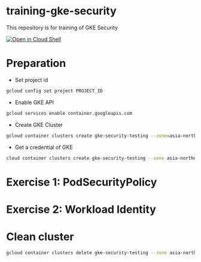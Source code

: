 # training-gke-security
This repository is for training of GKE Security

[![Open in Cloud Shell](http://gstatic.com/cloudssh/images/open-btn.png)](https://console.cloud.google.com/cloudshell/open?git_repo=https://github.com/rung/training-gke-security&page=editor&open_in_editor=README.md)

# Preparation
- Set project id
```bash
gcloud config set project PROJECT_ID
```

- Enable GKE API
```bash
gcloud services enable container.googleapis.com
```

- Create GKE Cluster
```bash
gcloud container clusters create gke-security-testing --zone=asia-northeast1 --async
```

- Get a credential of GKE
```bash
cloud container clusters create gke-security-testing --zone asia-northeast1-a --machine-type f1-micro --num-nodes 3 --async
```

# Exercise 1: PodSecurityPolicy


# Exercise 2: Workload Identity

# Clean cluster
```bash
gcloud container clusters delete gke-security-testing --zone asia-northeast1-a --async
```

